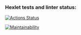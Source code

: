 ### Hexlet tests and linter status:
[![Actions Status](https://github.com/disya08/frontend-project-44/actions/workflows/hexlet-check.yml/badge.svg)](https://github.com/disya08/frontend-project-44/actions)

[![Maintainability](https://api.codeclimate.com/v1/badges/63f0bfac515a90e661ea/maintainability)](https://codeclimate.com/github/disya08/frontend-project-44/maintainability)